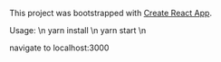 This project was bootstrapped with [Create React App](https://github.com/facebookincubator/create-react-app).

Usage: \n
  yarn install \n
  yarn start \n
  
  navigate to localhost:3000